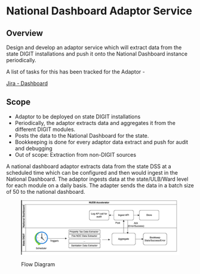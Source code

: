 # National Dashboard Adaptor Service

## Overview

Design and develop an adaptor service which will extract data from the state DIGIT installations and push it onto the National Dashboard instance periodically.&#x20;

A list of tasks for this has been tracked for the Adaptor -

[Jira - Dashboard](https://digit-discuss.atlassian.net/jira/software/projects/NDA/boards/120)

## Scope

* Adaptor to be deployed on state DIGIT installations
* Periodically, the adaptor extracts data and aggregates it from the different DIGIT modules.&#x20;
* Posts the data to the National Dashboard for the state.
* Bookkeeping is done for every adaptor data extract and push for audit and debugging
* Out of scope: Extraction from non-DIGIT sources

A national dashboard adaptor extracts data from the state DSS at a scheduled time which can be configured and then would ingest in the National Dashboard. The adaptor ingests data at the state/ULB/Ward level for each module on a daily basis. The adapter sends the data in a batch size of 50 to the national dashboard.

<figure><img src="../../../../.gitbook/assets/Uo22YCz3yzhBVkZ2w7GF3um79a7X-E84u4YkKqhc7rzzpZrMXcuvIWT-eJBoXyl28TNFRr328I4peXtEQ8MGaRU3hl-XqmQ1ZgCSecRMOXLySGtVzh8d7rmRAPZBo9f2M5g85ahPIT2VxIohUKL4rA.png" alt=""><figcaption><p>Flow Diagram</p></figcaption></figure>
